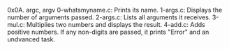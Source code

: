 0x0A. argc, argv
0-whatsmyname.c: Prints its name.
1-args.c: Displays the number of arguments passed.
2-args.c: Lists all arguments it receives.
3-mul.c: Multiplies two numbers and displays the result.
4-add.c: Adds positive numbers. If any non-digits are passed, it prints "Error"
and an undvanced task.
